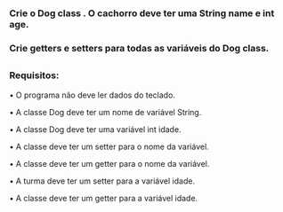 ### Crie o Dog class . O cachorro deve ter uma String name e int age.
### Crie getters e setters para todas as variáveis ​​do Dog class.
##
### Requisitos:
•   O programa não deve ler dados do teclado.

•   A classe Dog deve ter um nome de variável String.

•   A classe Dog deve ter uma variável int idade.

•   A classe deve ter um setter para o nome da variável.

•   A classe deve ter um getter para o nome da variável.

•   A turma deve ter um setter para a variável idade.

•   A classe deve ter um getter para a variável idade.